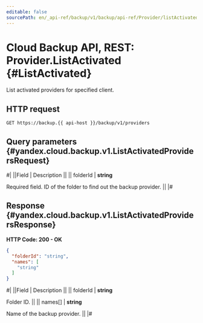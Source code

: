 ```yaml
---
editable: false
sourcePath: en/_api-ref/backup/v1/backup/api-ref/Provider/listActivated.md
---
```


# Cloud Backup API, REST: Provider.ListActivated {#ListActivated}

List activated providers for specified client.

## HTTP request

```
GET https://backup.{{ api-host }}/backup/v1/providers
```

## Query parameters {#yandex.cloud.backup.v1.ListActivatedProvidersRequest}

#|
||Field | Description ||
|| folderId | **string**

Required field. ID of the folder to find out the backup provider. ||
|#

## Response {#yandex.cloud.backup.v1.ListActivatedProvidersResponse}

**HTTP Code: 200 - OK**

```json
{
  "folderId": "string",
  "names": [
    "string"
  ]
}
```

#|
||Field | Description ||
|| folderId | **string**

Folder ID. ||
|| names[] | **string**

Name of the backup provider. ||
|#